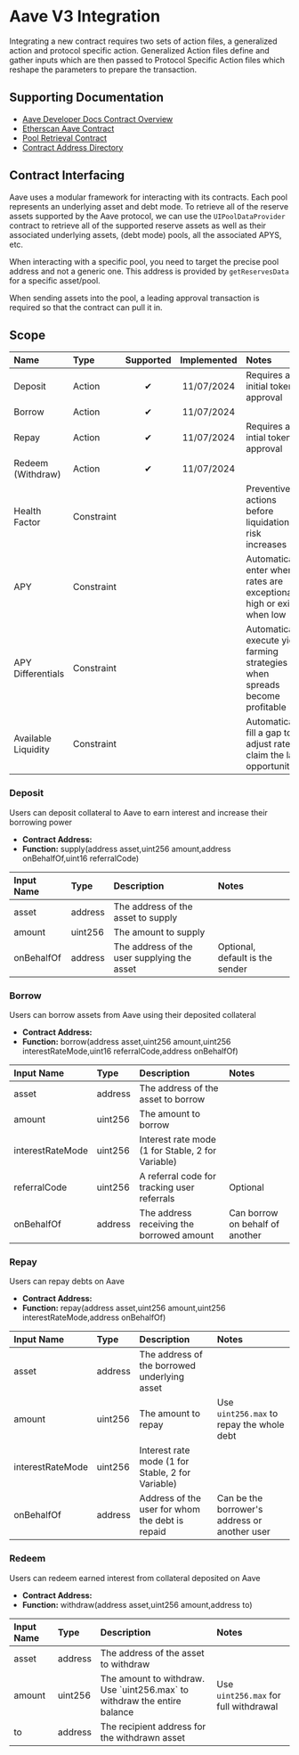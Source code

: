 # Aave V3 Integration

Integrating a new contract requires two sets of action files, a generalized action and protocol specific action. Generalized Action files define and gather inputs which are then passed to Protocol Specific Action files which reshape the parameters to prepare the transaction.

## Supporting Documentation

-   [Aave Developer Docs Contract Overview](https://docs.aave.com/developers/getting-started/contracts-overview)
-   [Etherscan Aave Contract](https://etherscan.io/address/0x87870bca3f3fd6335c3f4ce8392d69350b4fa4e2#writeProxyContract)
-   [Pool Retrieval Contract](https://aave.com/docs/developers/smart-contracts/view-contracts)
-   [Contract Address Directory](https://aave.com/docs/resources/addresses)

## Contract Interfacing

Aave uses a modular framework for interacting with its contracts. Each pool represents an underlying asset and debt mode. To retrieve all of the reserve assets supported by the Aave protocol, we can use the `UIPoolDataProvider` contract to retrieve all of the supported reserve assets as well as their associated underlying assets, (debt mode) pools, all the associated APYS, etc.

When interacting with a specific pool, you need to target the precise pool address and not a generic one. This address is provided by `getReservesData` for a specific asset/pool.

When sending assets into the pool, a leading approval transaction is required so that the contract can pull it in.

## Scope

| Name                | Type       | Supported | Implemented | Notes                                                                         |
| :------------------ | :--------- | :-------: | :---------: | :---------------------------------------------------------------------------- |
| Deposit             | Action     |    ✔︎    | 11/07/2024  | Requires an initial token approval                                            |
| Borrow              | Action     |    ✔︎    | 11/07/2024  |                                                                               |
| Repay               | Action     |    ✔︎    | 11/07/2024  | Requires an intial token approval                                             |
| Redeem (Withdraw)   | Action     |    ✔︎    | 11/07/2024  |                                                                               |
| Health Factor       | Constraint |           |             | Preventive actions before liquidation risk increases                          |
| APY                 | Constraint |           |             | Automatically enter when rates are exceptionally high or exit when low        |
| APY Differentials   | Constraint |           |             | Automatically execute yield farming strategies when spreads become profitable |
| Available Liquidity | Constraint |           |             | Automatically fill a gap to adjust rates / claim the last opportunity         |

### Deposit

Users can deposit collateral to Aave to earn interest and increase their borrowing power

-   **Contract Address:** <Pool Address>
-   **Function:** supply(address asset,uint256 amount,address onBehalfOf,uint16 referralCode)

| Input Name | Type    | Description                                 | Notes                           |
| :--------- | :------ | :------------------------------------------ | :------------------------------ |
| asset      | address | The address of the asset to supply          |
| amount     | uint256 | The amount to supply                        |
| onBehalfOf | address | The address of the user supplying the asset | Optional, default is the sender |

### Borrow

Users can borrow assets from Aave using their deposited collateral

-   **Contract Address:** <Pool Address>
-   **Function:** borrow(address asset,uint256 amount,uint256 interestRateMode,uint16 referralCode,address onBehalfOf)

| Input Name       | Type    | Description                                       | Notes                           |
| :--------------- | :------ | :------------------------------------------------ | :------------------------------ |
| asset            | address | The address of the asset to borrow                |                                 |
| amount           | uint256 | The amount to borrow                              |                                 |
| interestRateMode | uint256 | Interest rate mode (1 for Stable, 2 for Variable) |                                 |
| referralCode     | uint256 | A referral code for tracking user referrals       | Optional                        |
| onBehalfOf       | address | The address receiving the borrowed amount         | Can borrow on behalf of another |

### Repay

Users can repay debts on Aave

-   **Contract Address:** <Pool Address>
-   **Function:** repay(address asset,uint256 amount,uint256 interestRateMode,address onBehalfOf)

| Input Name       | Type    | Description                                       | Notes                                         |
| :--------------- | :------ | :------------------------------------------------ | :-------------------------------------------- |
| asset            | address | The address of the borrowed underlying asset      |                                               |
| amount           | uint256 | The amount to repay                               | Use `uint256.max` to repay the whole debt     |
| interestRateMode | uint256 | Interest rate mode (1 for Stable, 2 for Variable) |                                               |
| onBehalfOf       | address | Address of the user for whom the debt is repaid   | Can be the borrower's address or another user |

### Redeem

Users can redeem earned interest from collateral deposited on Aave

-   **Contract Address:** <Pool Address>
-   **Function:** withdraw(address asset,uint256 amount,address to)

| Input Name | Type    | Description                                                                | Notes                                 |
| :--------- | :------ | :------------------------------------------------------------------------- | :------------------------------------ |
| asset      | address | The address of the asset to withdraw                                       |                                       |
| amount     | uint256 | The amount to withdraw. Use \`uint256.max\` to withdraw the entire balance | Use `uint256.max` for full withdrawal |
| to         | address | The recipient address for the withdrawn asset                              |                                       |
